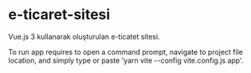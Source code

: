 # e-ticaret-sitesi
Vue.js 3 kullanarak oluşturulan e-ticatet sitesi.

To run app requires to open a command prompt, navigate to project file location, and simply type or paste 'yarn vite --config vite.config.js app'.
